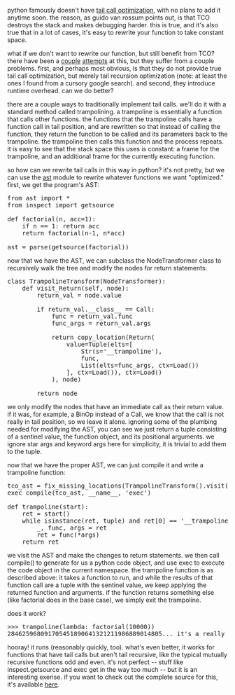 <p>python famously doesn't have <a href="http://en.wikipedia.org/wiki/Tail_call">tail call optimization</a>, with no plans to add it anytime soon. the reason, as guido van rossum points out, is that TCO destroys the stack and makes debugging harder. this is true, and it's also true that in a lot of cases, it's easy to rewrite your function to take constant space.</p>

<p>what if we don't want to rewrite our function, but still benefit from TCO? there have been a <a href="http://code.activestate.com/recipes/474088/">couple</a> <a href="http://code.activestate.com/recipes/496691/">attempts</a> at this, but they suffer from a couple problems. first, and perhaps most obvious, is that they do not provide true tail call optimization, but merely tail recursion optimization (note: at least the ones I found from a cursory google search). and second, they introduce runtime overhead. can we do better?</p>

<p>there are a couple ways to traditionally implement tail calls. we'll do it with a standard method called trampolining. a trampoline is essentially a function that calls other functions. the functions that the trampoline calls have a function call in tail position, and are rewritten so that instead of calling the function, they return the function to be called and its parameters back to the trampoline. the trampoline then calls this function and the process repeats. it is easy to see that the stack space this uses is constant: a frame for the trampoline, and an additional frame for the currently executing function.</p>

<p>so how can we rewrite tail calls in this way in python? it's not pretty, but we can use the <a href="http://docs.python.org/2/library/ast.html">ast</a> module to rewrite whatever functions we want "optimized." first, we get the program's AST:</p>

<pre>
from ast import *
from inspect import getsource

def factorial(n, acc=1):
    if n == 1: return acc
    return factorial(n-1, n*acc)

ast = parse(getsource(factorial))
</pre>

<p>now that we have the AST, we can subclass the NodeTransformer class to recursively walk the tree and modify the nodes for return statements:</p>

<pre>
class TrampolineTransform(NodeTransformer):
    def visit_Return(self, node):
        return_val = node.value

        if return_val.__class__ == Call:
            func = return_val.func
            func_args = return_val.args

            return copy_location(Return(
                value=Tuple(elts=[
                    Str(s='__trampoline'),
                    func,
                    List(elts=func_args, ctx=Load())
                ], ctx=Load()), ctx=Load()
            ), node)

        return node
</pre>

<p>we only modify the nodes that have an immediate call as their return value. if it was, for example, a BinOp instead of a Call, we know that the call is not really in tail position, so we leave it alone. ignoring some of the plumbing needed for modifying the AST, you can see we just return a tuple consisting of a sentinel value, the function object, and its positional arguments. we ignore star args and keyword args here for simplicity, it is trivial to add them to the tuple.</p>

<p>now that we have the proper AST, we can just compile it and write a trampoline function:</p>

<pre>
tco_ast = fix_missing_locations(TrampolineTransform().visit(ast))
exec compile(tco_ast, __name__, 'exec')

def trampoline(start):
    ret = start()
    while isinstance(ret, tuple) and ret[0] == '__trampoline':
        _, func, args = ret
        ret = func(*args)
    return ret
</pre>

<p>we visit the AST and make the changes to return statements. we then call compile() to generate for us a python code object, and use exec to execute the code object in the current namespace. the trampoline function is as described above: it takes a function to run, and while the results of that function call are a tuple with the sentinel value, we keep applying the returned function and arguments. if the function returns something else (like factorial does in the base case), we simply exit the trampoline.</p>

<p>does it work?</p>

<pre>
>>> trampoline(lambda: factorial(10000))
284625968091705451890641321211986889014805... it's a really big number
</pre>

<p>hooray! it runs (reasonably quickly, too). what's even better, it works for functions that have tail calls but aren't tail recursive, like the typical mutually recursive functions odd and even. it's not perfect -- stuff like inspect.getsource and exec get in the way too much -- but it is an interesting exerise. if you want to check out the complete source for this, it's available <a href="https://github.com/0x65/trampoline">here</a>.</p>
